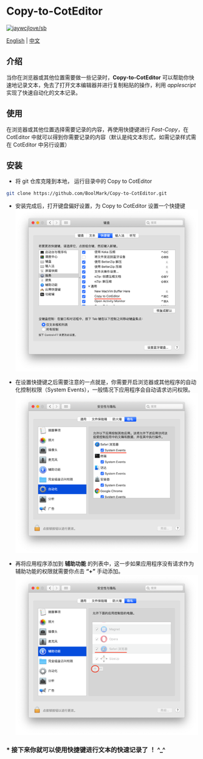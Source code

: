 # Copy-to-CotEditor

[![jaywcjlove/sb](https://jaywcjlove.github.io/sb/lang/chinese.svg)](README-zh.md)

[English](README.md) | [中文](README-zh.md)

## 介绍
当你在浏览器或其他位置需要做一些记录时，**Copy-to-CotEditor** 可以帮助你快速地记录文本，免去了打开文本编辑器并进行复制粘贴的操作，利用 *applescript* 实现了快速自动化的文本记录。
## 使用
在浏览器或其他位置选择需要记录的内容，再使用快捷键进行 *Fast-Copy*，在 CotEditor 中就可以得到你需要记录的内容（默认是纯文本形式，如需记录样式需在 CotEditor 中另行设置）
## 安装
* 将 git 仓库克隆到本地， 运行目录中的 Copy to CotEditor

```sh
git clone https://github.com/BoolMark/Copy-to-CotEditor.git
```
* 安装完成后，打开键盘偏好设置，为 Copy to CotEditor 设置一个快捷键
![avatar](images/key-zh.png)

* 在设置快捷键之后需要注意的一点就是，你需要开启浏览器或其他程序的自动化控制权限（System Events），一般情况下应用程序会自动请求访问权限。
![avatar](images/safe-zh.png)

* 再将应用程序添加到 **辅助功能** 的列表中，这一步如果应用程序没有请求作为辅助功能的权限就需要你点击 **“+”** 手动添加。
![avatar](images/help-zh.png)

### * 接下来你就可以使用快捷键进行文本的快速记录了 ！ ^_^
